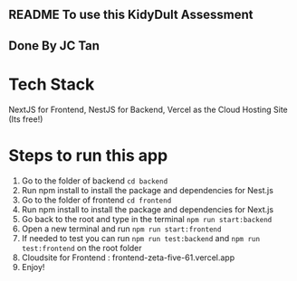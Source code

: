 ## README To use this KidyDult Assessment
## Done By JC Tan

# Tech Stack
NextJS for Frontend, NestJS for Backend, Vercel as the Cloud Hosting Site (Its free!)

# Steps to run this app
1. Go to the folder of backend `cd backend`
2. Run npm install to install the package and dependencies for Nest.js
3. Go to the folder of frontend `cd frontend`
4. Run npm install to install the package and dependencies for Next.js
5. Go back to the root and type in the terminal `npm run start:backend`
6. Open a new terminal and run `npm run start:frontend`
7. If needed to test you can run `npm run test:backend` and `npm run test:frontend` on the root folder
8. Cloudsite for Frontend : frontend-zeta-five-61.vercel.app
9. Enjoy!